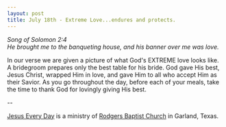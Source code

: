 ```yaml
---
layout: post
title: July 18th - Extreme Love...endures and protects.
---
```


_Song of Solomon 2:4  
He brought me to the banqueting house, and his banner over me was
love._

In our verse we are given a picture of what God's EXTREME love
looks like. A bridegroom prepares only the best table for his bride.
God gave His best, Jesus Christ, wrapped Him in love, and gave Him to
all who accept Him as their Savior. As you go throughout the day,
before each of your meals, take the time to thank God for lovingly
giving His best.

 --

<a href=http://jesuseveryday.net>Jesus Every Day</a> is a ministry of <a href=http://rodgersbaptist.net>Rodgers Baptist Church</a> in Garland, Texas.
